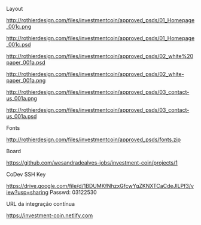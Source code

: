 Layout

http://rothierdesign.com/files/investmentcoin/approved_psds/01_Homepage_001c.png

http://rothierdesign.com/files/investmentcoin/approved_psds/01_Homepage_001c.psd

http://rothierdesign.com/files/investmentcoin/approved_psds/02_white%20paper_001a.psd

http://rothierdesign.com/files/investmentcoin/approved_psds/02_white-paper_001a.png

http://rothierdesign.com/files/investmentcoin/approved_psds/03_contact-us_001a.png

http://rothierdesign.com/files/investmentcoin/approved_psds/03_contact-us_001a.psd

Fonts

http://rothierdesign.com/files/investmentcoin/approved_psds/fonts.zip

Board

https://github.com/wesandradealves-jobs/investment-coin/projects/1

CoDev SSH Key

https://drive.google.com/file/d/1BDUMKfNhzxGfcwYgZKNXTCaCdeJlLPf3/view?usp=sharing
Passwd: 03122530

URL da integração contínua

https://investment-coin.netlify.com 

